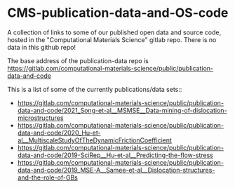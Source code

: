 # CMS-publication-data-and-OS-code
A collection of links to some of our published open data and source code, hosted in the "Computational Materials Science" gitlab repo. There is no data in this github repo!

The base address of the publication-data repo is https://gitlab.com/computational-materials-science/public/publication-data-and-code

This is a list of some of the currently publications/data sets::
- https://gitlab.com/computational-materials-science/public/publication-data-and-code/2021_Song-et-al__MSMSE__Data-mining-of-dislocation-microstructures
- https://gitlab.com/computational-materials-science/public/publication-data-and-code/2020_Hu-et-al__MultiscaleStudyOfTheDynamicFrictionCoefficient
- https://gitlab.com/computational-materials-science/public/publication-data-and-code/2019-SciRep__Hu-et-al__Predicting-the-flow-stress
- https://gitlab.com/computational-materials-science/public/publication-data-and-code/2019_MSE-A__Samee-et-al__Dislocation-structures-and-the-role-of-GBs
